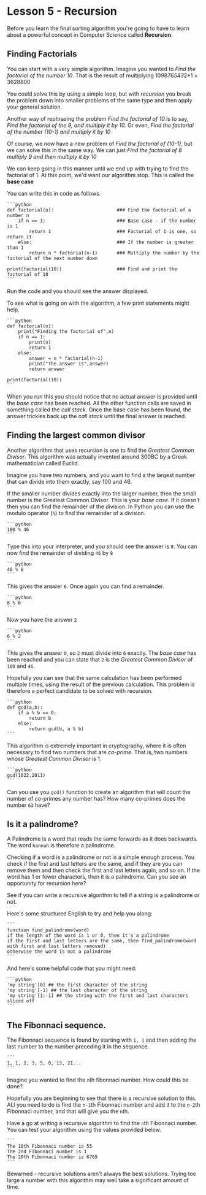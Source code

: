 # Lesson 5 - Recursion

Before you learn the final sorting algorithm you're going to have to learn about a powerful concept in Computer Science called **Recursion**.

## Finding Factorials

You can start with a very simple algorithm. Imagine you wanted to *Find the factorial of the number 10*. That is the result of multiplying 10*9*8*7*6*5*4*3*2*1 = 3628800

You could solve this by using a simple loop, but with *recursion* you break the problem down into smaller problems of the same type and then apply your general solution.

Another way of rephrasing the problem *Find the factorial of 10* is to say, *Find the factorial of the 9, and multiply it by 10.* Or even, *Find the factorial of the number (10-1) and multiply it by 10*

Of course, we now have a new problem of *Find the factorial of (10-1)*, but we can solve this in the same way. We can just *Find the factorial of 8 multiply 9 and then multiply it by 10*

We can keep going in this manner until we end up with trying to find the factorial of 1. At this point, we'd want our algorithm stop. This is called the **base case**

You can write this in code as follows.

	```python
	def factorial(n):			            ### Find the factorial of a number n
		if n == 1:				            ### Base case - if the number is 1    
			return 1                        ### Factorial of 1 is one, so return it
		else:                               ### If the number is greater than 1
			return n * factorial(n-1)       ### Multiply the number by the factorial of the next number down

	print(factorial(10))                    ### Find and print the factorial of 10
	```

Run the code and you should see the answer displayed.

To see what is going on with the algorithm, a few print statements might help.

	```python
	def factorial(n):
		print("Finding the factorial of",n)
		if n == 1:
			print(n)
			return 1
		else:
			answer = n * factorial(n-1)
			print("The answer is",answer)
			return answer

	print(factorial(10))
	```

When you run this you should notice that no actual answer is provided until the *base case* has been reached. All the other function calls are saved in something called the *call stack*. Once the base case has been found, the answer trickles back up the *call stack* until the final answer is reached.

## Finding the largest common divisor

Another algorithm that uses recursion is one to find the *Greatest Common Divisor*. This algorithm was actually invented around 300BC by a Greek mathematician called Euclid.

Imagine you have two numbers, and you want to find a the largest number that can divide into them exactly, say 100 and 46.

If the smaller number divides exactly into the larger number, then the small number is the Greatest Common Divisor. This is your *base case*. If it doesn't then you can find the remainder of the division. In Python you can use the modulo operator (`%`) to find the remainder of a division.

	```python
	100 % 46
	```

Type this into your interpreter, and you should see the answer is `8`. You can now find the remainder of dividing `46` by `8`

	```python
	46 % 8
	```

This gives the answer `6`. Once again you can find a remainder.

	```python
	8 % 6
	```

Now you have the answer `2`

	```python
	6 % 2
	```

This gives the answer `0`, so `2` must divide into `6` exactly. The *base case* has been reached and you can state that `2` is the *Greatest Common Divisor* of `100` and `46`.

Hopefully you can see that the same calculation has been performed multiple times, using the result of the previous calculation. This problem is therefore a perfect candidate to be solved with recursion.

	```python
	def gcd(a,b):
		if a % b == 0:
			return b
		else:
			return gcd(b, a % b)
	```

This algorithm is extremely important in cryptography, where it is often necessary to find two numbers that are *co-prime*. That is, two numbers whose *Greatest Common Divisor* is 1.

	```python
	gcd(1022,2011)
	```

Can you use you `gcd()` function to create an algorithm that will count the number of co-primes any number has? How many co-primes does the number `63` have? 

## Is it a palindrome?

A Palindrome is a word that reads the same forwards as it does backwards. The word `hannah` is therefore a palindrome.

Checking if a word is a palindrome or not is a simple enough process. You check if the first and last letters are the same, and if they are you can remove them and then check the first and last letters again, and so on. If the word has 1 or fewer characters, then it is a palindrome. Can you see an opportunity for recursion here?

See if you can write a recursive algorithm to tell if a string is a palindrome or not.

Here's some structured English to try and help you along:

	```
	function find_palindrome(word)
	if the length of the word is 1 or 0, then it's a palindrome
	if the first and last letters are the same, then find_palindrome(word with first and last letters removed)
	otherwise the word is not a palindrome
	```

And here's some helpful code that you might need:

	```python
	'my string'[0] ## the first character of the string
	'my string'[-1] ## the last character of the string
	'my string'[1:-1] ## the string with the first and last characters sliced off 
	```

## The Fibonnaci sequence.

The Fibonnaci sequence is found by starting with `1, 1` and then adding the last number to the number preceding it in the sequence.

	```
	1, 1, 2, 3, 5, 8, 13, 21...
	```

Imagine you wanted to find the `n`th fibonnaci number. How could this be done?

Hopefully you are beginning to see that there is a recursive solution to this. ALl you need to do is find the `n-1`th Fibonnaci number and add it to the `n-2`th Fibonnaci number, and that will give you the `n`th.

Have a go at writing a recursive algorithm to find the `n`th Fibonnaci number. You can test your algorithm using the values provided below.

	```
	The 10th Fibonnaci number is 55
	The 2nd Fibonnaci number is 1
	The 20th Fibonnaci number is 6765
	```

Bewarned - recursive solutions aren't always the best solutions. Trying too large a number with this algorithm may well take a significant amount of time.

